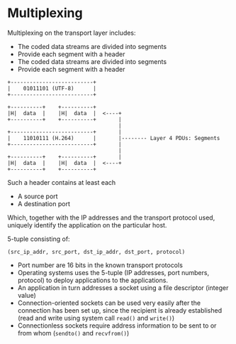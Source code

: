 # Multiplexing

Multiplexing on the transport layer includes:

- The coded data streams are divided into segments
- Provide each segment with a header
- The coded data streams are divided into segments
- Provide each segment with a header

```
+--------------------------+
|    01011101 (UTF-8)      |
+--------------------------+

+----------+    +----------+
|H|  data  |    |H|  data  |  <----+
+----------+    +----------+       |
                                   |
+--------------------------+       |
|    11010111 (H.264)      |       |-------- Layer 4 PDUs: Segments
+--------------------------+       |
                                   |
+----------+    +----------+       |
|H|  data  |    |H|  data  |  <----+
+----------+    +----------+
```

Such a header contains at least each

- A source port 
- A destination port

Which, together with the IP addresses and the transport protocol used, uniquely identify the application on the particular host.

5-tuple consisting of:

```
(src_ip_addr, src_port, dst_ip_addr, dst_port, protocol)
```

- Port number are 16 bits in the known transport protocols
- Operating systems uses the 5-tuple (IP addresses, port numbers, protocol) to deploy applications to the applications.
- An application in turn addresses a socket using a file descriptor (integer value)
- Connection-oriented sockets can be used very easily after the connection has been set up, since the recipient is already established (read and write using system call `read()` and `write()`)
- Connectionless sockets require address information to be sent to or from whom (`sendto()` and `recvfrom()`)